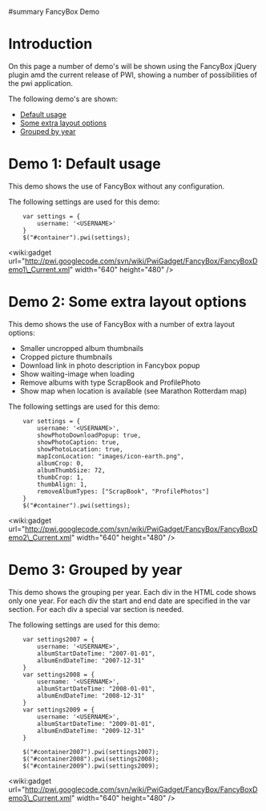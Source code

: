 ﻿#summary FancyBox Demo

# Introduction #

On this page a number of demo's will be shown using the FancyBox jQuery plugin amd the current release of PWI,
showing a number of possibilities of the pwi application.

The following demo's are shown:
  * [Default usage](FancyBoxDemoCurrent#Demo_1:_Default_usage.md)
  * [Some extra layout options](FancyBoxDemoCurrent#Demo_2:_Some_extra_layout_options.md)
  * [Grouped by year](FancyBoxDemoCurrent#Demo_3:_Grouped_by_year.md)


# Demo 1: Default usage #

This demo shows the use of FancyBox without any configuration.

The following settings are used for this demo:
```
    var settings = {
        username: '<USERNAME>'
    }
    $("#container").pwi(settings);
```
&lt;wiki:gadget url="http://pwi.googlecode.com/svn/wiki/PwiGadget/FancyBox/FancyBoxDemo1\_Current.xml" width="640" height="480" /&gt;

# Demo 2: Some extra layout options #

This demo shows the use of FancyBox with a number of extra layout options:
  * Smaller uncropped album thumbnails
  * Cropped picture thumbnails
  * Download link in photo description in Fancybox popup
  * Show waiting-image when loading
  * Remove albums with type ScrapBook and ProfilePhoto
  * Show map when location is available (see Marathon Rotterdam map)

The following settings are used for this demo:
```
    var settings = {
        username: '<USERNAME>',
        showPhotoDownloadPopup: true,
        showPhotoCaption: true,
        showPhotoLocation: true,
        mapIconLocation: "images/icon-earth.png",
        albumCrop: 0,
        albumThumbSize: 72,
        thumbCrop: 1,
        thumbAlign: 1,
        removeAlbumTypes: ["ScrapBook", "ProfilePhotos"]
    }
    $("#container").pwi(settings);
```
&lt;wiki:gadget url="http://pwi.googlecode.com/svn/wiki/PwiGadget/FancyBox/FancyBoxDemo2\_Current.xml" width="640" height="480" /&gt;

# Demo 3: Grouped by year #

This demo shows the grouping per year. Each div in the HTML code shows only one year. For each div the start and end date are specified in the var section. For each div a special var section is needed.

The following settings are used for this demo:
```
    var settings2007 = {
        username: '<USERNAME>',
        albumStartDateTime: "2007-01-01", 
        albumEndDateTime: "2007-12-31"
    }
    var settings2008 = {
        username: '<USERNAME>',
        albumStartDateTime: "2008-01-01", 
        albumEndDateTime: "2008-12-31"
    }
    var settings2009 = {
        username: '<USERNAME>',
        albumStartDateTime: "2009-01-01", 
        albumEndDateTime: "2009-12-31"
    }
    
    $("#container2007").pwi(settings2007);
    $("#container2008").pwi(settings2008);
    $("#container2009").pwi(settings2009);
```
&lt;wiki:gadget url="http://pwi.googlecode.com/svn/wiki/PwiGadget/FancyBox/FancyBoxDemo3\_Current.xml" width="640" height="480" /&gt;